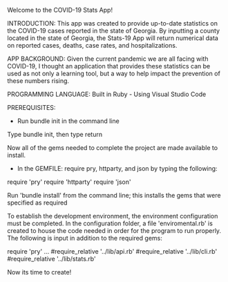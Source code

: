 Welcome to the COVID-19 Stats App! 

INTRODUCTION:
This app was created to provide up-to-date statistics on the COVID-19 cases reported in the state of Georgia. By inputting a county located in the state of Georgia, the Stats-19 App will return numerical data on reported cases, deaths, case rates, and hospitalizations. 

APP BACKGROUND: 
Given the current pandemic we are all facing with COVID-19, I thought an application that provides these statistics can be used as not only a learning tool, but a way to help impact the prevention of these numbers rising.

PROGRAMMING LANGUAGE:
Built in Ruby - Using Visual Studio Code

PREREQUISITES:
- Run bundle init in the command line 

Type bundle init, then type return 

Now all of the gems needed to complete the project are made available to install. 

- In the GEMFILE:  require pry, httparty, and json by typing the following:

require 'pry'
require 'httparty'
require 'json'

Run 'bundle install' from the command line; this installs the gems that were specified as required

To establish the development environment, the environment configuration must be completed. In the configuration folder, a file 'enviromental.rb' is created to house the code needed in order for the program to run properly. The following is input in addition to the required gems: 

require 'pry' 
...
#require_relative '../lib/api.rb'
#require_relative '../lib/cli.rb'
#require_relative '../lib/stats.rb'

Now its time to create! 

